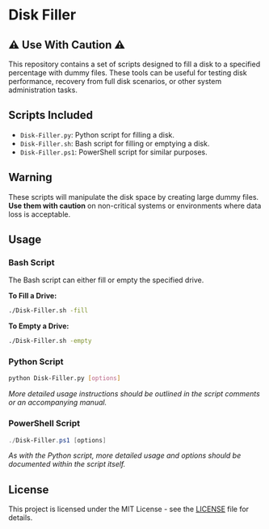 # Disk Filler

## :warning: Use With Caution ⚠️

This repository contains a set of scripts designed to fill a disk to a specified percentage with dummy files. These tools can be useful for testing disk performance, recovery from full disk scenarios, or other system administration tasks.

## Scripts Included

- `Disk-Filler.py`: Python script for filling a disk.
- `Disk-Filler.sh`: Bash script for filling or emptying a disk.
- `Disk-Filler.ps1`: PowerShell script for similar purposes.

## Warning

These scripts will manipulate the disk space by creating large dummy files. **Use them with caution** on non-critical systems or environments where data loss is acceptable.

## Usage

### Bash Script

The Bash script can either fill or empty the specified drive.

**To Fill a Drive:**
```bash
./Disk-Filler.sh -fill
```

**To Empty a Drive:**
```bash
./Disk-Filler.sh -empty
```

### Python Script

```bash
python Disk-Filler.py [options]
```

*More detailed usage instructions should be outlined in the script comments or an accompanying manual.*

### PowerShell Script

```powershell
./Disk-Filler.ps1 [options]
```

*As with the Python script, more detailed usage and options should be documented within the script itself.*


## License

This project is licensed under the MIT License - see the [LICENSE](LICENSE) file for details.

